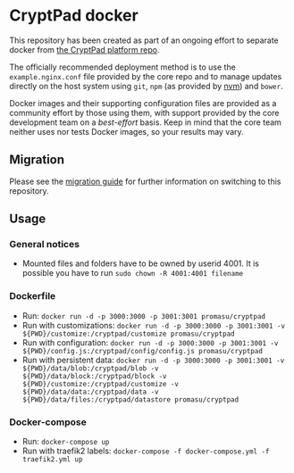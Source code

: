 # CryptPad docker

This repository has been created as part of an ongoing effort to separate docker from [the CryptPad platform repo](https://github.com/xwiki-labs/cryptpad).

The officially recommended deployment method is to use the `example.nginx.conf` file provided by the core repo and to manage updates directly on the host system using `git`, `npm` (as provided by [nvm](https://github.com/nvm-sh/nvm)) and `bower`.

Docker images and their supporting configuration files are provided as a community effort by those using them, with support provided by the core development team on a _best-effort_ basis. Keep in mind that the core team neither uses nor tests Docker images, so your results may vary.

## Migration
Please see the [migration guide](MIGRATION.md) for further information on switching to this repository.

## Usage

### General notices
* Mounted files and folders have to be owned by userid 4001. It is possible you have to run 
`sudo chown -R 4001:4001 filename`

### Dockerfile

* Run: `docker run -d -p 3000:3000 -p 3001:3001 promasu/cryptpad`
* Run with customizations: `docker run -d -p 3000:3000 -p 3001:3001 -v ${PWD}/customize:/cryptpad/customize promasu/cryptpad`
* Run with configuration: `docker run -d -p 3000:3000 -p 3001:3001 -v ${PWD}/config.js:/cryptpad/config/config.js promasu/cryptpad`
* Run with persistent data: `docker run -d -p 3000:3000 -p 3001:3001 -v ${PWD}/data/blob:/cryptpad/blob -v ${PWD}/data/block:/cryptpad/block -v ${PWD}/customize:/cryptpad/customize -v ${PWD}/data/data:/cryptpad/data -v ${PWD}/data/files:/cryptpad/datastore promasu/cryptpad`

### Docker-compose

* Run: `docker-compose up`
* Run with traefik2 labels: `docker-compose -f docker-compose.yml -f traefik2.yml up`

